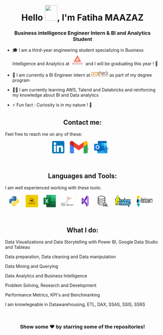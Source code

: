 <h1 align="center">Hello <img src="https://media2.giphy.com/media/H6ilizZ1OiCYeFajpA/giphy.gif" width="40px" height="50px">, I'm Fatiha MAAZAZ</h1>
<h3 align="center">Business intelligence Engineer Intern & BI and Analytics Student</h3>


- 🎓 I am a third-year engineering student specializing in Business Intelligence and Analytics at <img src="https://github.com/fatihamaazaz/fatihamaazaz/blob/main/assets/ensias.png" width="45px" height="35px"> and I will be graduating this year ! :confetti_ball:

- :office: I am currently a BI Engineer intern at <img src="https://github.com/fatihamaazaz/fatihamaazaz/blob/main/assets/procheck_logo.png" width="55px" height="20px"> as part of my degree program

- :woman_teacher: I am currently learning AWS, Talend and Databricks and reinforcing my knowledge about BI and Data analytics

- ⚡ Fun fact : Curiosity is in my nature ! :pig_nose:


<h2 align="center">Contact me:</h2>

Feel free to reach me on any of these:

<p align="center">
<a href="https://www.linkedin.com/in/fatiha-maazaz/" target="blank"><img align="center" src="https://github.com/fatihamaazaz/fatihamaazaz/blob/main/assets/linkedin_logo_png.png" alt="linkedin logo" height="40" width="40"></a>&emsp;
<a href="mailto:fatihamaazaz@gmail.com" target="_blank"><img align = "center" src="https://github.com/fatihamaazaz/fatihamaazaz/blob/main/assets/gmail_logo.png" alt="gmail logo" height = "40" width="58"> </a>&emsp;
<a href="mailto:fatiha_maazaz@um5.ac.ma" target="_blank"><img align = "center" src="https://github.com/fatihamaazaz/fatihamaazaz/blob/main/assets/outlook_logo.png" alt="outlook logo" height = "40" width="43"> </a>&emsp;
</p>

<br>

<h2 align="center">Languages and Tools:</h2>

I am well experienced working with these tools:

<p align="center">  
<a href="https://www.python.org" target="_blank"> <img align = "center" src="https://raw.githubusercontent.com/devicons/devicon/master/icons/python/python-original.svg" alt="python" width="40" height="40"/></a>&emsp;
<a href="https://powerbi.microsoft.com/en-ca/downloads/" target="_blank"> <img align = "center" src=https://github.com/NazomU/NazomU/blob/main/PowerBI-Logo.png )
" alt="powerbi" width="40" height="40"/></a>&emsp;
<a href="#" target="_blank"> <img align = "center" src="https://github.com/fatihamaazaz/fatihamaazaz/blob/main/assets/excel_logo.png" alt="Excel" width="40" height="40"/></a>&emsp;
<a href="#" target="_blank"> <img align = "center" src="https://github.com/fatihamaazaz/fatihamaazaz/blob/main/assets/sql_server_logo.png" alt="Microsoft sql Server" width="40" height="40"/></a>&emsp;
<a href="#" target="_blank"> <img align = "center" src="https://github.com/fatihamaazaz/fatihamaazaz/blob/main/assets/Visual-Studio-Logo.png" alt="Visual Studio" width="40" height="40"/></a>&emsp;
<a href="#" target="_blank"> <img align = "center" src="https://github.com/fatihamaazaz/fatihamaazaz/blob/main/assets/sql_logo.png" alt="SQL" width="40" height="40"/></a>&emsp;
<a href="#" target="_blank"> <img align = "center" src="https://github.com/fatihamaazaz/fatihamaazaz/blob/main/assets/hadoop_logo.png" alt="Hadoop" width="53" height="42"/></a>&emsp;
<a href="#" target="_blank"> <img align = "center" src="https://github.com/fatihamaazaz/fatihamaazaz/blob/main/assets/Elasticsearch_logo.png" alt="Elasticsearch" width="53" height="42"/></a>&emsp;
</p>

<br>

<h2 align="center">What I do:</h2>
 <p>Data Visualizations and Data Storytelling with Power BI, Google Data Studio and Tableau</p> 
					   <p>Data preparation, Data cleaning and Data manipulation</p> 
					<p>Data Mining and Querying</p> 
					   <p>Data Analytics and Business Intelligence</p>
					<p>Problem Solving, Research and Development </p>
					   <p>Performance Metrics, KPI's and Benchmarking</p>
					<p>I am knowlegeable in Datawarehousing, ETL, DAX, SSAS, SSIS, SSRS</p>

  <br>
  
<div align="center">

### Show some ❤️ by starring some of the repositories!

</div>
